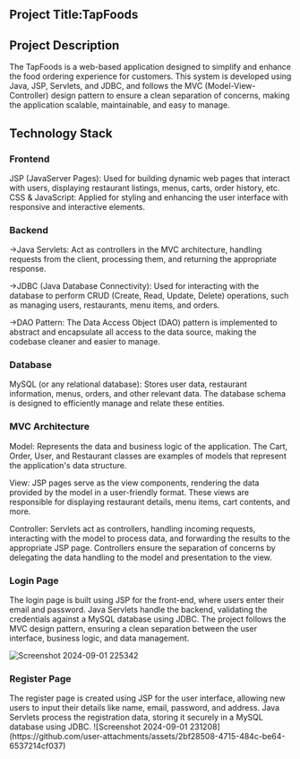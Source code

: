 <h2>Project Title:TapFoods</h2>

<h2>Project Description</h2>

The TapFoods is a web-based application designed to simplify and enhance the food ordering experience for customers.
This system is developed using Java, JSP, Servlets, and JDBC, and follows the MVC (Model-View-Controller) design pattern to ensure a 
clean separation of concerns, making the application scalable, maintainable, and easy to manage.

<h2>Technology Stack</h2>

<h3>Frontend</h3>

JSP (JavaServer Pages): Used for building dynamic web pages that interact with users, displaying restaurant listings, menus, carts, order history, etc.
CSS & JavaScript: Applied for styling and enhancing the user interface with responsive and interactive elements.

<h3>Backend</h3>

->Java Servlets: Act as controllers in the MVC architecture, handling requests from the client, processing them, and returning the appropriate response.

->JDBC (Java Database Connectivity): Used for interacting with the database to perform CRUD (Create, Read, Update, Delete) operations, such as managing users, restaurants, menu items, and orders.

->DAO Pattern: The Data Access Object (DAO) pattern is implemented to abstract and encapsulate all access to the data source, making the codebase cleaner and easier to manage.

<h3>Database</h3>

MySQL (or any relational database): Stores user data, restaurant information, menus, orders, and other relevant data. 
The database schema is designed to efficiently manage and relate these entities.

<h3>MVC Architecture</h3>

Model: Represents the data and business logic of the application. The Cart, Order, User, and Restaurant classes are examples of models that represent the application's data structure.

View: JSP pages serve as the view components, rendering the data provided by the model in a user-friendly format. These views are responsible for displaying restaurant details, menu items, cart contents, and more.

Controller: Servlets act as controllers, handling incoming requests, interacting with the model to process data, and forwarding the results to the appropriate JSP page. Controllers ensure the separation of concerns by delegating the data handling to the model and presentation to the view.

<h3>Login Page</h3>

The login page is built using JSP for the front-end, where users enter their email and password. Java Servlets handle the backend, validating the credentials against a MySQL database using JDBC. The project follows the MVC design pattern, ensuring a clean separation between the user interface, business logic, and data management.

![Screenshot 2024-09-01 225342](https://github.com/user-attachments/assets/4b31cc8c-f6ce-4429-9e3e-ea5cc88f21ee)

<h3>Register Page</h3>
The register page is created using JSP for the user interface, allowing new users to input their details like name, email, password, and address. Java Servlets process the registration data, storing it securely in a MySQL database using JDBC.
![Screenshot 2024-09-01 231208](https://github.com/user-attachments/assets/2bf28508-4715-484c-be64-6537214cf037)
